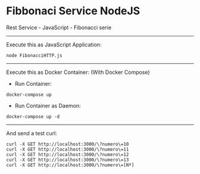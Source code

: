 # Fibbonaci Service NodeJS
Rest Service - JavaScript - Fibonacci serie

----------------------------------------

Execute this as JavaScript Application:
```
node FibonacciHTTP.js
```

----------------------------------------

Execute this as Docker Container: (With Docker Compose)
- Run Container:
```
docker-compose up
```

- Run Container as Daemon:
```
docker-compose up -d
```

----------------------------------------

And send a test curl:
```
curl -X GET http://localhost:3000/\?numero\=10
curl -X GET http://localhost:3000/\?numero\=11
curl -X GET http://localhost:3000/\?numero\=12
curl -X GET http://localhost:3000/\?numero\=13
curl -X GET http://localhost:3000/\?numero\=[Nº]
```
